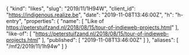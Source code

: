 {
  "kind": "likes",
  "slug": "2019/11/1H94W",
  "client_id": "https://indigenous.realize.be",
  "date": "2019-11-08T13:46:00Z",
  "h": "h-entry",
  "properties": {
    "name": [
      "Like of https://peterstuifzand.nl/2018/08/15/tour-of-indieweb-projects.html"
    ],
    "like-of": [
      "https://peterstuifzand.nl/2018/08/15/tour-of-indieweb-projects.html"
    ],
    "published": [
      "2019-11-08T13:46:00Z"
    ]
  },
  "aliases": [
    "/mf2/2019/11/1h94w"
  ]
}
